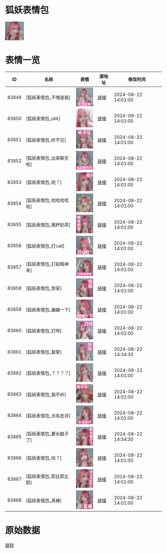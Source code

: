 # 狐妖表情包

<img src="./cover.png" height="60" alt="cover" />

# 表情一览

|ID|名称|表情|源地址|修改时间|
|----|----|----|----|----|
|83849|[狐妖表情包_不愧是我]|<img src="./pic/083849_%5B狐妖表情包_不愧是我%5D.png" height="60" alt="不愧是我"/>|[链接](https://i0.hdslb.com/bfs/garb/fe2b50e518774047924a0b1c48f118a3a6faaba1.png)|2024-08-22 14:01:00|
|83850|[狐妖表情包_okk]|<img src="./pic/083850_%5B狐妖表情包_okk%5D.png" height="60" alt="okk"/>|[链接](https://i0.hdslb.com/bfs/garb/cde9dacbf3074365793eb83442931499e21c111d.png)|2024-08-22 14:01:00|
|83851|[狐妖表情包_听不见]|<img src="./pic/083851_%5B狐妖表情包_听不见%5D.png" height="60" alt="听不见"/>|[链接](https://i0.hdslb.com/bfs/garb/b43e844b997d1b9e51e2a897681cf39e650e111f.png)|2024-08-22 14:01:00|
|83852|[狐妖表情包_出来聊天啦]|<img src="./pic/083852_%5B狐妖表情包_出来聊天啦%5D.png" height="60" alt="出来聊天啦"/>|[链接](https://i0.hdslb.com/bfs/garb/2ea02537d617d535f250d4acc1a25d6424f6c758.png)|2024-08-22 14:01:00|
|83853|[狐妖表情包_呃？]|<img src="./pic/083853_%5B狐妖表情包_呃？%5D.png" height="60" alt="呃？"/>|[链接](https://i0.hdslb.com/bfs/garb/0a3193ef02c8ab8e24ad74f9fc2bd41dfb6e8c60.png)|2024-08-22 14:01:00|
|83854|[狐妖表情包_哈哈哈哈哈]|<img src="./pic/083854_%5B狐妖表情包_哈哈哈哈哈%5D.png" height="60" alt="哈哈哈哈哈"/>|[链接](https://i0.hdslb.com/bfs/garb/694f95ba6ca44927c9435a725333059ead0d3be9.png)|2024-08-22 14:01:00|
|83855|[狐妖表情包_喝杯奶茶]|<img src="./pic/083855_%5B狐妖表情包_喝杯奶茶%5D.png" height="60" alt="喝杯奶茶"/>|[链接](https://i0.hdslb.com/bfs/garb/de22bf92a41d9a7cec08226ee80a01ab6f7c9e8d.png)|2024-08-22 14:01:00|
|83856|[狐妖表情包_打call]|<img src="./pic/083856_%5B狐妖表情包_打call%5D.png" height="60" alt="打call"/>|[链接](https://i0.hdslb.com/bfs/garb/e9312246f6311b09fba61b3bc0a4afe07d9c7121.png)|2024-08-22 14:01:00|
|83857|[狐妖表情包_打起精神来]|<img src="./pic/083857_%5B狐妖表情包_打起精神来%5D.png" height="60" alt="打起精神来"/>|[链接](https://i0.hdslb.com/bfs/garb/152b2bd512f1b108b544c7799bea1bbf0772818d.png)|2024-08-22 14:01:00|
|83858|[狐妖表情包_惊呆]|<img src="./pic/083858_%5B狐妖表情包_惊呆%5D.png" height="60" alt="惊呆"/>|[链接](https://i0.hdslb.com/bfs/garb/6e3546ac2af8846dd1f96d8e15f05ad8ca42be79.png)|2024-08-22 14:01:00|
|83859|[狐妖表情包_蛐蛐一下]|<img src="./pic/083859_%5B狐妖表情包_蛐蛐一下%5D.png" height="60" alt="蛐蛐一下"/>|[链接](https://i0.hdslb.com/bfs/garb/e4585a7f1350e1805616bf382778e901689b60af.png)|2024-08-22 14:01:00|
|83860|[狐妖表情包_打咩]|<img src="./pic/083860_%5B狐妖表情包_打咩%5D.png" height="60" alt="打咩"/>|[链接](https://i0.hdslb.com/bfs/garb/8c03adb4f8644aba507f225986928faccb1dfbb8.png)|2024-08-22 14:01:00|
|83861|[狐妖表情包_鼓掌]|<img src="./pic/083861_%5B狐妖表情包_鼓掌%5D.png" height="60" alt="鼓掌"/>|[链接](https://i0.hdslb.com/bfs/garb/293b54cdb3fa8633647e3c49b52e73a2ef5d0e56.png)|2024-08-22 14:34:30|
|83862|[狐妖表情包_？？？？]|<img src="./pic/083862_%5B狐妖表情包_？？？？%5D.png" height="60" alt="？？？？"/>|[链接](https://i0.hdslb.com/bfs/garb/02f33c270a98aefc488ae15b5f0889124c85c3bd.png)|2024-08-22 14:01:00|
|83863|[狐妖表情包_我不听]|<img src="./pic/083863_%5B狐妖表情包_我不听%5D.png" height="60" alt="我不听"/>|[链接](https://i0.hdslb.com/bfs/garb/7dd4989d616831bc5f60da68e2852974f4de9d38.png)|2024-08-22 14:01:00|
|83864|[狐妖表情包_点名批评]|<img src="./pic/083864_%5B狐妖表情包_点名批评%5D.png" height="60" alt="点名批评"/>|[链接](https://i0.hdslb.com/bfs/garb/1f39f3f394169499c6f760d0197ec0eeeae8ce71.png)|2024-08-22 14:01:00|
|83865|[狐妖表情包_要长脑子了]|<img src="./pic/083865_%5B狐妖表情包_要长脑子了%5D.png" height="60" alt="要长脑子了"/>|[链接](https://i0.hdslb.com/bfs/garb/a16e7c3c3217c7dd25f5748cbb4b27b7d8083171.png)|2024-08-22 14:34:30|
|83866|[狐妖表情包_哈？]|<img src="./pic/083866_%5B狐妖表情包_哈？%5D.png" height="60" alt="哈？"/>|[链接](https://i0.hdslb.com/bfs/garb/1d047bfa972f9a0a1879a4212ee559137b5e60aa.png)|2024-08-22 14:01:00|
|83867|[狐妖表情包_耶比耶比耶]|<img src="./pic/083867_%5B狐妖表情包_耶比耶比耶%5D.png" height="60" alt="耶比耶比耶"/>|[链接](https://i0.hdslb.com/bfs/garb/879883560b454977a63f2dce78cf77f9369661b6.png)|2024-08-22 14:01:00|
|83868|[狐妖表情包_真棒]|<img src="./pic/083868_%5B狐妖表情包_真棒%5D.png" height="60" alt="真棒"/>|[链接](https://i0.hdslb.com/bfs/garb/cf3025f24d566ad38e0583aa49f76ce05aee390a.png)|2024-08-22 14:01:00|

# 原始数据

[跳转](./raw.json)

